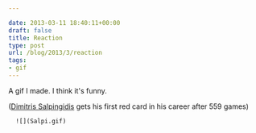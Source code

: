```yaml
---

date: 2013-03-11 18:40:11+00:00
draft: false
title: Reaction
type: post
url: /blog/2013/3/reaction
tags:
- gif
---
```


A gif I made. I think it's funny.

([Dimitris Salpingidis](https://en.wikipedia.org/wiki/Dimitris_Salpingidis) gets his first red card in his career after 559 games)


  
      ![](Salpi.gif)

